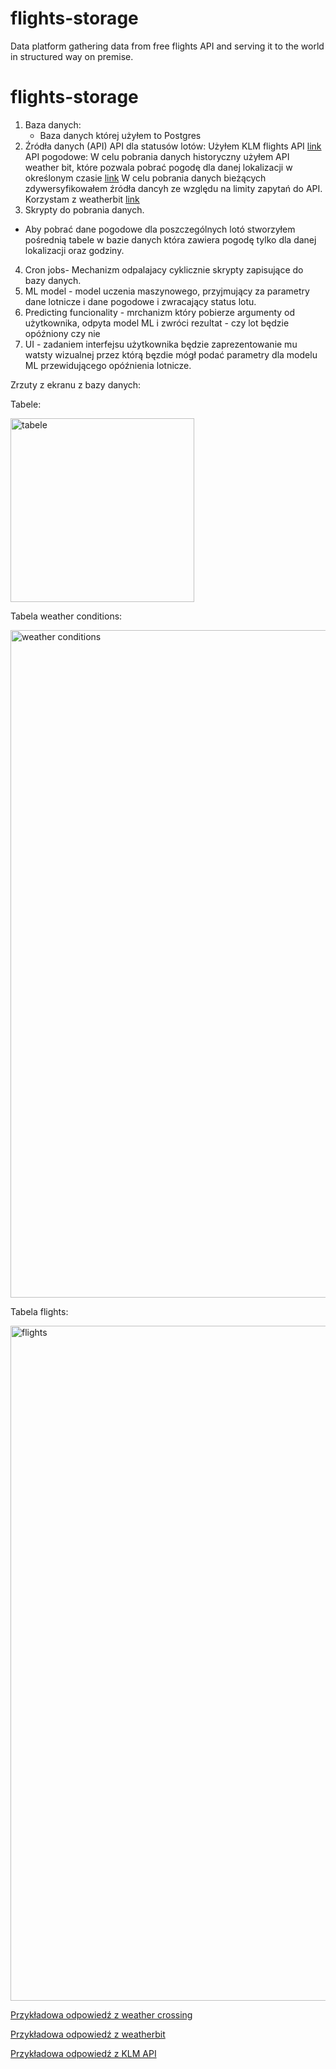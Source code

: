 # flights-storage
Data platform gathering data from free flights API and serving it to the world in structured way on premise.
# flights-storage
1. Baza danych:
    - Baza danych której użyłem to Postgres 
2. Źródła danych (API)
API dla statusów lotów: 
Użyłem KLM flights API [link](https://developer.airfranceklm.com/documentations/api/A000042)
API pogodowe:
W celu pobrania danych historyczny użyłem API weather bit, które pozwala pobrać pogodę dla danej lokalizacji w określonym czasie [link](https://www.weatherbit.io/api/weather-history-hourly)
W celu pobrania danych bieżących zdywersyfikowałem źródła dancyh ze względu na limity zapytań do API. 
Korzystam z weatherbit [link](https://weather.visualcrossing.com/)
3. Skrypty do pobrania danych. 
-   Aby pobrać dane pogodowe dla poszczególnych lotó stworzyłem pośrednią tabele w bazie danych która zawiera pogodę tylko dla danej lokalizacji oraz godziny. 
4. Cron jobs- Mechanizm odpalajacy cyklicznie skrypty zapisujące do bazy danych.
5. ML model - model uczenia maszynowego, przyjmujący za parametry dane lotnicze i dane pogodowe i zwracający status lotu.
6. Predicting funcionality - mrchanizm który pobierze argumenty od użytkownika, odpyta model ML i zwróci rezultat - czy lot będzie opóźniony czy nie 
7. UI - zadaniem interfejsu użytkownika będzie zaprezentowanie mu watsty wizualnej przez którą bęzdie mógł podać parametry dla modelu ML przewidującego opóźnienia lotnicze. 

Zrzuty z ekranu z bazy danych:

Tabele:

<img width="294" alt="tabele" src="https://user-images.githubusercontent.com/25872760/175573838-81b3c825-d7ac-49f4-99c0-43753ccd8d92.PNG">

Tabela weather conditions:

<img width="1068" alt="weather conditions" src="https://user-images.githubusercontent.com/25872760/175573833-1708ed3a-a358-4fc9-8b78-f00177003610.PNG">

Tabela flights:

<img width="1080" alt="flights" src="https://user-images.githubusercontent.com/25872760/175573836-3ed6d584-117b-4804-8a63-c6ac3f910e2d.PNG">

[Przykładowa odpowiedź z weather crossing](https://github.com/WikF/flights-storage/blob/main/weather.json)

[Przykładowa odpowiedź z weatherbit](https://github.com/WikF/flights-storage/blob/main/weather_history.json)

[Przykładowa odpowiedź z KLM API](https://github.com/WikF/flights-storage/blob/main/klm_flights.json)
